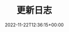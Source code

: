 ---
weight: 200
title: "更新日志"
description: ""
icon: update
date: 2022-11-22T12:36:15+00:00
lastmod: 2022-11-22T12:36:15+00:00
draft: false
---